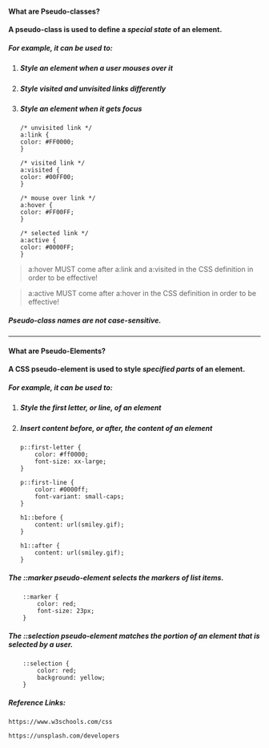 #### What are Pseudo-classes?

#### A pseudo-class is used to define a *special state* of an element.

##### For example, it can be used to:
    
1.  ##### Style an element when a user mouses over it

2.  ##### Style visited and unvisited links differently

3.  ##### Style an element when it gets focus

        /* unvisited link */
        a:link {
        color: #FF0000;
        }

        /* visited link */
        a:visited {
        color: #00FF00;
        }

        /* mouse over link */
        a:hover {
        color: #FF00FF;
        }

        /* selected link */
        a:active {
        color: #0000FF;
        }


> a:hover MUST come after a:link and a:visited in the CSS definition in order to be effective! 

> a:active MUST come after a:hover in the CSS definition in order to be effective! 

##### Pseudo-class names are not case-sensitive.

- - - -

#### What are Pseudo-Elements?

#### A CSS pseudo-element is used to style *specified parts* of an element.

##### For example, it can be used to:

1.  ##### Style the first letter, or line, of an element

2.  ##### Insert content before, or after, the content of an element

        p::first-letter {
            color: #ff0000;
            font-size: xx-large;
        }

        p::first-line {
            color: #0000ff;
            font-variant: small-caps;
        }

        h1::before {
            content: url(smiley.gif);
        }

        h1::after {
            content: url(smiley.gif);
        }

##### The ::marker pseudo-element selects the markers of list items.

        ::marker {
            color: red;
            font-size: 23px;
        }

##### The ::selection pseudo-element matches the portion of an element that is selected by a user.

        ::selection {
            color: red;
            background: yellow;
        }


##### Reference Links:

    https://www.w3schools.com/css

    https://unsplash.com/developers
